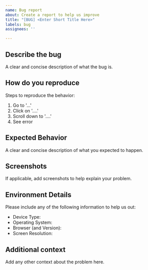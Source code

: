 ```yaml
---
name: Bug report
about: Create a report to help us improve
title: "[BUG] <Enter Short Title Here>"
labels: bug
assignees: ''

---
```


## Describe the bug

A clear and concise description of what the bug is.

## How do you reproduce

Steps to reproduce the behavior:

1. Go to '...'
2. Click on '....'
3. Scroll down to '....'
4. See error

## Expected Behavior

A clear and concise description of what you expected to happen.

## Screenshots

If applicable, add screenshots to help explain your problem.

## Environment Details

Please include any of the following information to help us out:

- Device Type:
- Operating System:
- Browser (and Version):
- Screen Resolution:

## Additional context

Add any other context about the problem here.
